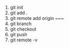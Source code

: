 1. git init
2. git add .
3. git remote add origin ~~~
4. git branch
5. git checkout
6. git push
6. git remote -v
